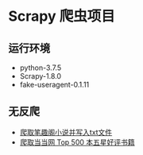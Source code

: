 # Scrapy 爬虫项目

## 运行环境

* python-3.7.5
* Scrapy-1.8.0
* fake-useragent-0.1.11

## 无反爬

* [爬取笔趣阁小说并写入txt文件](./crawler/xbiquge.py)
* [爬取当当网 Top 500 本五星好评书籍](./crawler/dangdangtop500.py)